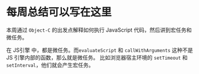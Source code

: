 # 每周总结可以写在这里

本周通过 `Object-C` 的出发点解释如何执行 JavaScript 代码，然后讲到宏任务和微任务。

在 JS引擎 中，都是微任务。而`evaluateScript` 和 `callWithArguments` 这种不是JS 引擎内部的函数，那么就是微任务。
比如浏览器宿主环境的 `setTimeout` 和 `setInterval`，他们就会产生宏任务。